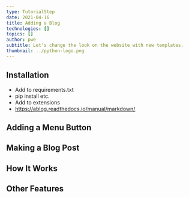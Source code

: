 ```yaml
---
type: TutorialStep
date: 2021-04-16
title: Adding a Blog
technologies: []
topics: []
author: pwe
subtitle: Let's change the look on the website with new templates.
thumbnail: ../python-logo.png
---
```


## Installation

- Add to requirements.txt
- pip install etc.
- Add to extensions
- https://ablog.readthedocs.io/manual/markdown/

## Adding a Menu Button

## Making a Blog Post


## How It Works

## Other Features

